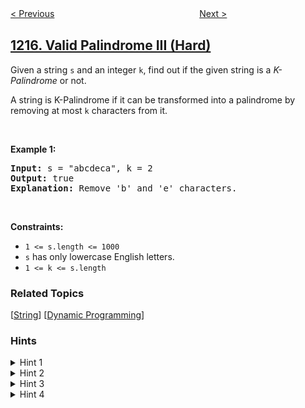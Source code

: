 <!--|This file generated by command(leetcode description); DO NOT EDIT.    |-->
<!--+----------------------------------------------------------------------+-->
<!--|@author    openset <openset.wang@gmail.com>                           |-->
<!--|@link      https://github.com/openset                                 |-->
<!--|@home      https://github.com/tonymontaro/leetcode-hints                        |-->
<!--+----------------------------------------------------------------------+-->

[< Previous](https://github.com/tonymontaro/leetcode-hints/tree/master/problems/stepping-numbers "Stepping Numbers")
　　　　　　　　　　　　　　　　
[Next >](https://github.com/tonymontaro/leetcode-hints/tree/master/problems/play-with-chips "Play with Chips")

## [1216. Valid Palindrome III (Hard)](https://leetcode.com/problems/valid-palindrome-iii "验证回文字符串 III")

<p>Given a string <code>s</code>&nbsp;and an integer&nbsp;<code>k</code>, find out if the given string is&nbsp;a&nbsp;<em>K-Palindrome</em> or not.</p>

<p>A string is K-Palindrome if it can be&nbsp;transformed&nbsp;into a palindrome by removing at most <code>k</code> characters from it.</p>

<p>&nbsp;</p>
<p><strong>Example 1:</strong></p>

<pre>
<strong>Input:</strong> s = &quot;abcdeca&quot;, k = 2
<strong>Output:</strong> true
<strong>Explanation: </strong>Remove &#39;b&#39; and &#39;e&#39; characters.
</pre>

<p>&nbsp;</p>
<p><strong>Constraints:</strong></p>

<ul>
	<li><code>1 &lt;= s.length &lt;= 1000</code></li>
	<li><code>s</code>&nbsp;has only lowercase English letters.</li>
	<li><code>1 &lt;= k&nbsp;&lt;= s.length</code></li>
</ul>

### Related Topics
  [[String](https://github.com/tonymontaro/leetcode-hints/tree/master/tag/string/README.md)]
  [[Dynamic Programming](https://github.com/tonymontaro/leetcode-hints/tree/master/tag/dynamic-programming/README.md)]

### Hints
<details>
<summary>Hint 1</summary>
Can you reduce this problem to a classic problem?
</details>

<details>
<summary>Hint 2</summary>
The problem is equivalent to finding any palindromic subsequence of length at least N-K where N is the length of the string.
</details>

<details>
<summary>Hint 3</summary>
Try to find the longest palindromic subsequence.
</details>

<details>
<summary>Hint 4</summary>
Use DP to do that.
</details>
